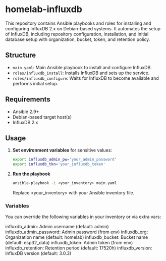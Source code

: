 # homelab-influxdb

This repository contains Ansible playbooks and roles for installing and configuring InfluxDB 2.x on Debian-based systems. It automates the setup of InfluxDB, including repository configuration, installation, and initial database setup with organization, bucket, token, and retention policy.

## Structure

- `main.yaml`: Main Ansible playbook to install and configure InfluxDB.
- `roles/influxdb_install`: Installs InfluxDB and sets up the service.
- `roles/influxdb_configure`: Waits for InfluxDB to become available and performs initial setup.

## Requirements

- Ansible 2.9+
- Debian-based target host(s)
- InfluxDB 2.x

## Usage

1. **Set environment variables** for sensitive values:
   ```sh
   export influxdb_admin_pw='your_admin_password'
   export influxdb_tkn='your_influxdb_token'
   ```

2. **Run the playbook**
   ```sh
   ansible-playbook -i <your_inventory> main.yaml
   ```
   Replace <your_inventory> with your Ansible inventory file.

### Variables
You can override the following variables in your inventory or via extra vars:

influxdb_admin: Admin username (default: admin)
influxdb_admin_password: Admin password (from env)
influxdb_org: Organization name (default: homelab)
influxdb_bucket: Bucket name (default: esp32_data)
influxdb_token: Admin token (from env)
influxdb_retention: Retention period (default: 17520h)
influxdb_version: InfluxDB version (default: 3.0.3)